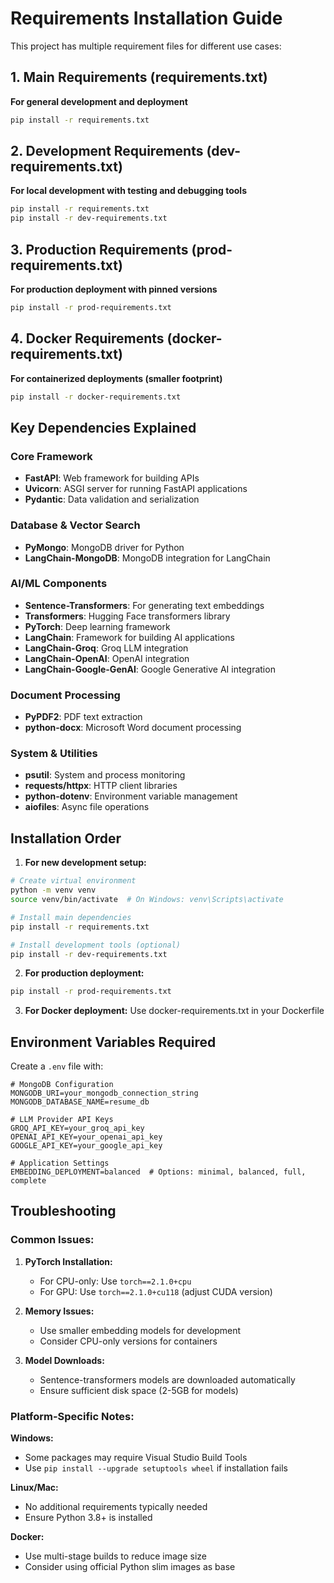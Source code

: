 # Requirements Installation Guide

This project has multiple requirement files for different use cases:

## 1. Main Requirements (requirements.txt)
**For general development and deployment**
```bash
pip install -r requirements.txt
```

## 2. Development Requirements (dev-requirements.txt)
**For local development with testing and debugging tools**
```bash
pip install -r requirements.txt
pip install -r dev-requirements.txt
```

## 3. Production Requirements (prod-requirements.txt)
**For production deployment with pinned versions**
```bash
pip install -r prod-requirements.txt
```

## 4. Docker Requirements (docker-requirements.txt)
**For containerized deployments (smaller footprint)**
```bash
pip install -r docker-requirements.txt
```

## Key Dependencies Explained

### Core Framework
- **FastAPI**: Web framework for building APIs
- **Uvicorn**: ASGI server for running FastAPI applications
- **Pydantic**: Data validation and serialization

### Database & Vector Search
- **PyMongo**: MongoDB driver for Python
- **LangChain-MongoDB**: MongoDB integration for LangChain

### AI/ML Components
- **Sentence-Transformers**: For generating text embeddings
- **Transformers**: Hugging Face transformers library
- **PyTorch**: Deep learning framework
- **LangChain**: Framework for building AI applications
- **LangChain-Groq**: Groq LLM integration
- **LangChain-OpenAI**: OpenAI integration
- **LangChain-Google-GenAI**: Google Generative AI integration

### Document Processing
- **PyPDF2**: PDF text extraction
- **python-docx**: Microsoft Word document processing

### System & Utilities
- **psutil**: System and process monitoring
- **requests/httpx**: HTTP client libraries
- **python-dotenv**: Environment variable management
- **aiofiles**: Async file operations

## Installation Order

1. **For new development setup:**
```bash
# Create virtual environment
python -m venv venv
source venv/bin/activate  # On Windows: venv\Scripts\activate

# Install main dependencies
pip install -r requirements.txt

# Install development tools (optional)
pip install -r dev-requirements.txt
```

2. **For production deployment:**
```bash
pip install -r prod-requirements.txt
```

3. **For Docker deployment:**
Use docker-requirements.txt in your Dockerfile

## Environment Variables Required

Create a `.env` file with:
```env
# MongoDB Configuration
MONGODB_URI=your_mongodb_connection_string
MONGODB_DATABASE_NAME=resume_db

# LLM Provider API Keys
GROQ_API_KEY=your_groq_api_key
OPENAI_API_KEY=your_openai_api_key
GOOGLE_API_KEY=your_google_api_key

# Application Settings
EMBEDDING_DEPLOYMENT=balanced  # Options: minimal, balanced, full, complete
```

## Troubleshooting

### Common Issues:

1. **PyTorch Installation:**
   - For CPU-only: Use `torch==2.1.0+cpu`
   - For GPU: Use `torch==2.1.0+cu118` (adjust CUDA version)

2. **Memory Issues:**
   - Use smaller embedding models for development
   - Consider CPU-only versions for containers

3. **Model Downloads:**
   - Sentence-transformers models are downloaded automatically
   - Ensure sufficient disk space (2-5GB for models)

### Platform-Specific Notes:

**Windows:**
- Some packages may require Visual Studio Build Tools
- Use `pip install --upgrade setuptools wheel` if installation fails

**Linux/Mac:**
- No additional requirements typically needed
- Ensure Python 3.8+ is installed

**Docker:**
- Use multi-stage builds to reduce image size
- Consider using official Python slim images as base
